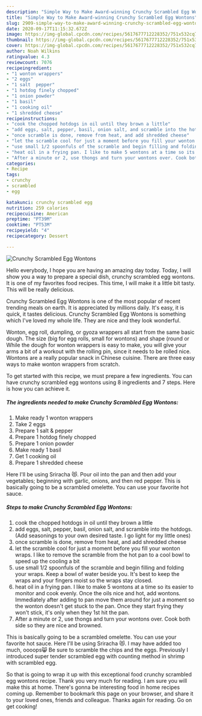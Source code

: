 ```yaml
---
description: "Simple Way to Make Award-winning Crunchy Scrambled Egg Wontons"
title: "Simple Way to Make Award-winning Crunchy Scrambled Egg Wontons"
slug: 2909-simple-way-to-make-award-winning-crunchy-scrambled-egg-wontons
date: 2020-09-17T11:15:32.672Z
image: https://img-global.cpcdn.com/recipes/5617677712228352/751x532cq70/crunchy-scrambled-egg-wontons-recipe-main-photo.jpg
thumbnail: https://img-global.cpcdn.com/recipes/5617677712228352/751x532cq70/crunchy-scrambled-egg-wontons-recipe-main-photo.jpg
cover: https://img-global.cpcdn.com/recipes/5617677712228352/751x532cq70/crunchy-scrambled-egg-wontons-recipe-main-photo.jpg
author: Noah Wilkins
ratingvalue: 4.3
reviewcount: 7076
recipeingredient:
- "1 wonton wrappers"
- "2 eggs"
- "1 salt  pepper"
- "1 hotdog finely chopped"
- "1 onion powder"
- "1 basil"
- "1 cooking oil"
- "1 shredded cheese"
recipeinstructions:
- "cook the chopped hotdogs in oil until they brown a little"
- "add eggs, salt, pepper, basil, onion salt, and scramble into the hotdogs. (Add seasonings to your own desired taste. I go light for my little ones)"
- "once scramble is done, remove from heat, and add shredded cheese"
- "let the scramble cool for just a moment before you fill your wonton wraps. I like to remove the scramble from the hot pan to a cool bowl to speed up the cooling a bit"
- "use small 1/2 spoonfuls of the scramble and begin filling and folding your wraps. Keep a bowl of water beside you. It&#39;s best to keep the wraps and your fingers moist so the wraps stay closed."
- "heat oil in a frying pan. I like to make 5 wontons at a time so its easier to monitor and cook evenly. Once the oils nice and hot, add wontons. Immediately after adding to pan move them around for just a moment so the wonton doesn&#39;t get stuck to the pan. Once they start frying they won&#39;t stick, it&#39;s only when they 1st hit the pan."
- "After a minute or 2, use thongs and turn your wontons over. Cook both side so they are nice and browned."
categories:
- Recipe
tags:
- crunchy
- scrambled
- egg

katakunci: crunchy scrambled egg 
nutrition: 259 calories
recipecuisine: American
preptime: "PT39M"
cooktime: "PT53M"
recipeyield: "4"
recipecategory: Dessert

---
```



![Crunchy Scrambled Egg Wontons](https://img-global.cpcdn.com/recipes/5617677712228352/751x532cq70/crunchy-scrambled-egg-wontons-recipe-main-photo.jpg)

Hello everybody, I hope you are having an amazing day today. Today, I will show you a way to prepare a special dish, crunchy scrambled egg wontons. It is one of my favorites food recipes. This time, I will make it a little bit tasty. This will be really delicious.

Crunchy Scrambled Egg Wontons is one of the most popular of recent trending meals on earth. It is appreciated by millions daily. It's easy, it is quick, it tastes delicious. Crunchy Scrambled Egg Wontons is something which I've loved my whole life. They are nice and they look wonderful.

Wonton, egg roll, dumpling, or gyoza wrappers all start from the same basic dough. The size (big for egg rolls, small for wontons) and shape (round or While the dough for wonton wrappers is easy to make, you will give your arms a bit of a workout with the rolling pin, since it needs to be rolled nice. Wontons are a really popular snack in Chinese cuisine. There are three easy ways to make wonton wrappers from scratch.


To get started with this recipe, we must prepare a few ingredients. You can have crunchy scrambled egg wontons using 8 ingredients and 7 steps. Here is how you can achieve it.

<!--inarticleads1-->

##### The ingredients needed to make Crunchy Scrambled Egg Wontons:

1. Make ready 1 wonton wrappers
1. Take 2 eggs
1. Prepare 1 salt &amp; pepper
1. Prepare 1 hotdog finely chopped
1. Prepare 1 onion powder
1. Make ready 1 basil
1. Get 1 cooking oil
1. Prepare 1 shredded cheese


Here I&#39;ll be using Sriracha 😻. Pour oil into the pan and then add your vegetables; beginning with garlic, onions, and then red pepper. This is basically going to be a scrambled omelette. You can use your favorite hot sauce. 

<!--inarticleads2-->

##### Steps to make Crunchy Scrambled Egg Wontons:

1. cook the chopped hotdogs in oil until they brown a little
1. add eggs, salt, pepper, basil, onion salt, and scramble into the hotdogs. (Add seasonings to your own desired taste. I go light for my little ones)
1. once scramble is done, remove from heat, and add shredded cheese
1. let the scramble cool for just a moment before you fill your wonton wraps. I like to remove the scramble from the hot pan to a cool bowl to speed up the cooling a bit
1. use small 1/2 spoonfuls of the scramble and begin filling and folding your wraps. Keep a bowl of water beside you. It&#39;s best to keep the wraps and your fingers moist so the wraps stay closed.
1. heat oil in a frying pan. I like to make 5 wontons at a time so its easier to monitor and cook evenly. Once the oils nice and hot, add wontons. Immediately after adding to pan move them around for just a moment so the wonton doesn&#39;t get stuck to the pan. Once they start frying they won&#39;t stick, it&#39;s only when they 1st hit the pan.
1. After a minute or 2, use thongs and turn your wontons over. Cook both side so they are nice and browned.


This is basically going to be a scrambled omelette. You can use your favorite hot sauce. Here I&#39;ll be using Sriracha 😻. I may have added too much, oooops😸 Be sure to scramble the chips and the eggs. Previously I introduced super tender scrambled egg with counting method in shrimp with scrambled egg. 

So that is going to wrap it up with this exceptional food crunchy scrambled egg wontons recipe. Thank you very much for reading. I am sure you will make this at home. There's gonna be interesting food in home recipes coming up. Remember to bookmark this page on your browser, and share it to your loved ones, friends and colleague. Thanks again for reading. Go on get cooking!
